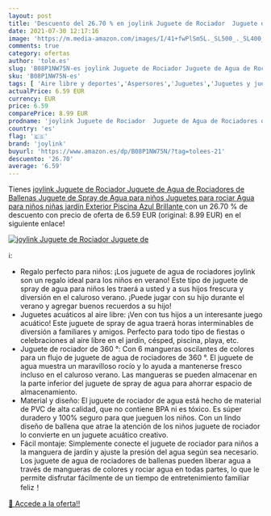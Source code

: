 ```yaml
---
layout: post
title: 'Descuento del 26.70 % en joylink Juguete de Rociador  Juguete de '
date: 2021-07-30 12:17:16
image: 'https://m.media-amazon.com/images/I/41+fwPlSm5L._SL500_._SL400_.jpg'
comments: true
category: ofertas
author: 'tole.es'
slug: 'B08P1NW75N-es joylink Juguete de Rociador Juguete de Agua de Rociadores...'
sku: 'B08P1NW75N-es'
tags: [ 'Aire libre y deportes','Aspersores','Juguetes','Juguetes y juegos','Piscinas de jardín y juegos acuáticos','joylink','juguetes', ]
actualPrice: 6.59 EUR
currency: EUR
price: 6.59
comparePrice: 8.99 EUR
prodname: 'joylink Juguete de Rociador  Juguete de Agua de Rociadores de Ballenas Juguete de Spray de Agua para niños  Juguetes para rociar Agua para niños  niñas  jardín  Exterior  Piscina  Azul Brillante '
country: 'es'
flag: '🇪🇸'
brand: 'joylink'
buyurl: 'https://www.amazon.es/dp/B08P1NW75N/?tag=tolees-21'
descuento: '26.70'
average: '6.59'
---
```


Tienes [joylink Juguete de Rociador  Juguete de Agua de Rociadores de Ballenas Juguete de Spray de Agua para niños  Juguetes para rociar Agua para niños  niñas  jardín  Exterior  Piscina  Azul Brillante ](https://www.amazon.es/dp/B08P1NW75N/?tag=tolees-21) con un 26.70 % de descuento con precio de oferta de 6.59 EUR (original: 8.99 EUR) en el siguiente enlace!

[![joylink Juguete de Rociador  Juguete de ](https://m.media-amazon.com/images/I/41+fwPlSm5L._SL500_._SL400_.jpg)](https://www.amazon.es/dp/B08P1NW75N/?tag=tolees-21)

ℹ️:

- Regalo perfecto para niños: ¡Los juguete de agua de rociadores joylink son un regalo ideal para los niños en verano! Este tipo de juguete de spray de agua para niños les traerá a usted y a sus hijos frescura y diversión en el caluroso verano. ¡Puede jugar con su hijo durante el verano y agregar buenos recuerdos a su hijo!
- Juguetes acuáticos al aire libre: ¡Ven con tus hijos a un interesante juego acuático! Este juguete de spray de agua traerá horas interminables de diversión a familiares y amigos. Perfecto para todo tipo de fiestas o celebraciones al aire libre en el jardín, césped, piscina, playa, etc.
- Juguete de rociador de 360 °: Con 6 mangueras oscilantes de colores para un flujo de juguete de agua de rociadores de 360 °. El juguete de agua muestra un maravilloso rocío y lo ayuda a mantenerse fresco incluso en el caluroso verano. Las mangueras se pueden almacenar en la parte inferior del juguete de spray de agua para ahorrar espacio de almacenamiento.
- Material y diseño: El juguete de rociador de agua está hecho de material de PVC de alta calidad, que no contiene BPA ni es tóxico. Es súper duradero y 100% seguro para que jueguen los niños. Con un lindo diseño de ballena que atrae la atención de los niños juguete de rociador lo convierte en un juguete acuático creativo.
- Fácil montaje: Simplemente conecte el juguete de rociador para niños a la manguera de jardín y ajuste la presión del agua según sea necesario. Los juguete de agua de rociadores de ballenas pueden liberar agua a través de mangueras de colores y rociar agua en todas partes, lo que le permite disfrutar fácilmente de un tiempo de entretenimiento familiar feliz！

[🛒 Accede a la oferta!!](https://www.amazon.es/dp/B08P1NW75N/?tag=tolees-21)
